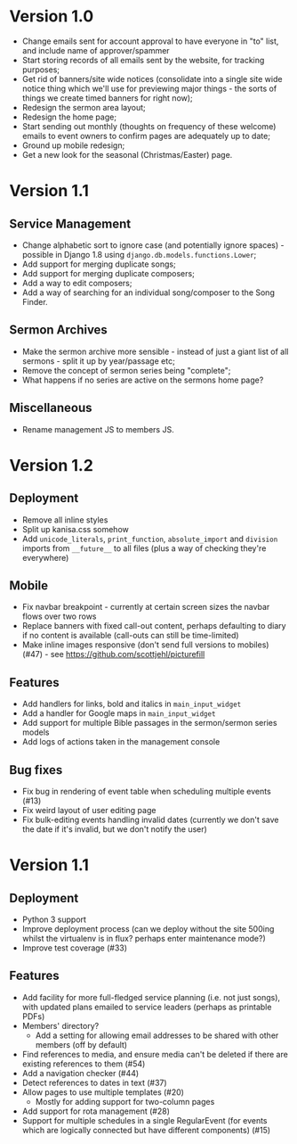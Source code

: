 Version 1.0
===========

* Change emails sent for account approval to have everyone in "to"
  list, and include name of approver/spammer
* Start storing records of all emails sent by the website, for
  tracking purposes;
* Get rid of banners/site wide notices (consolidate into a single
  site wide notice thing which we'll use for previewing major
  things - the sorts of things we create timed banners for right
  now);
* Redesign the sermon area layout;
* Redesign the home page;
* Start sending out monthly (thoughts on frequency of these welcome)
  emails to event owners to confirm pages are adequately up to date;
* Ground up mobile redesign;
* Get a new look for the seasonal (Christmas/Easter) page.

Version 1.1
===========

Service Management
------------------

- Change alphabetic sort to ignore case (and potentially ignore
  spaces) - possible in Django 1.8 using
  `django.db.models.functions.Lower`;
- Add support for merging duplicate songs;
- Add support for merging duplicate composers;
- Add a way to edit composers;
- Add a way of searching for an individual song/composer to the Song
  Finder.

Sermon Archives
---------------

- Make the sermon archive more sensible - instead of just a giant
  list of all sermons - split it up by year/passage etc;
- Remove the concept of sermon series being "complete";
- What happens if no series are active on the sermons home page?

Miscellaneous
-------------

- Rename management JS to members JS.

Version 1.2
===========

Deployment
----------

- Remove all inline styles
- Split up kanisa.css somehow
- Add `unicode_literals`, `print_function`, `absolute_import` and
  `division` imports from `__future__` to all files (plus a way of
  checking they're everywhere)

Mobile
------

- Fix navbar breakpoint - currently at certain screen sizes the navbar
  flows over two rows
- Replace banners with fixed call-out content, perhaps defaulting to
  diary if no content is available (call-outs can still be
  time-limited)
- Make inline images responsive (don't send full versions to mobiles)
  (#47) - see https://github.com/scottjehl/picturefill

Features
--------

- Add handlers for links, bold and italics in `main_input_widget`
- Add a handler for Google maps in `main_input_widget`
- Add support for multiple Bible passages in the sermon/sermon series
  models
- Add logs of actions taken in the management console

Bug fixes
---------

- Fix bug in rendering of event table when scheduling multiple events
  (#13)
- Fix weird layout of user editing page
- Fix bulk-editing events handling invalid dates (currently we don't
  save the date if it's invalid, but we don't notify the user)

Version 1.1
===========

Deployment
----------

- Python 3 support
- Improve deployment process (can we deploy without the site 500ing
  whilst the virtualenv is in flux? perhaps enter maintenance mode?)
- Improve test coverage (#33)

Features
--------

- Add facility for more full-fledged service planning (i.e. not just
  songs), with updated plans emailed to service leaders (perhaps as
  printable PDFs)
- Members' directory?
  - Add a setting for allowing email addresses to be shared with other
    members (off by default)
- Find references to media, and ensure media can't be deleted if there
  are existing references to them (#54)
- Add a navigation checker (#44)
- Detect references to dates in text (#37)
- Allow pages to use multiple templates (#20)
  - Mostly for adding support for two-column pages
- Add support for rota management (#28)
- Support for multiple schedules in a single RegularEvent (for events
  which are logically connected but have different components) (#15)
